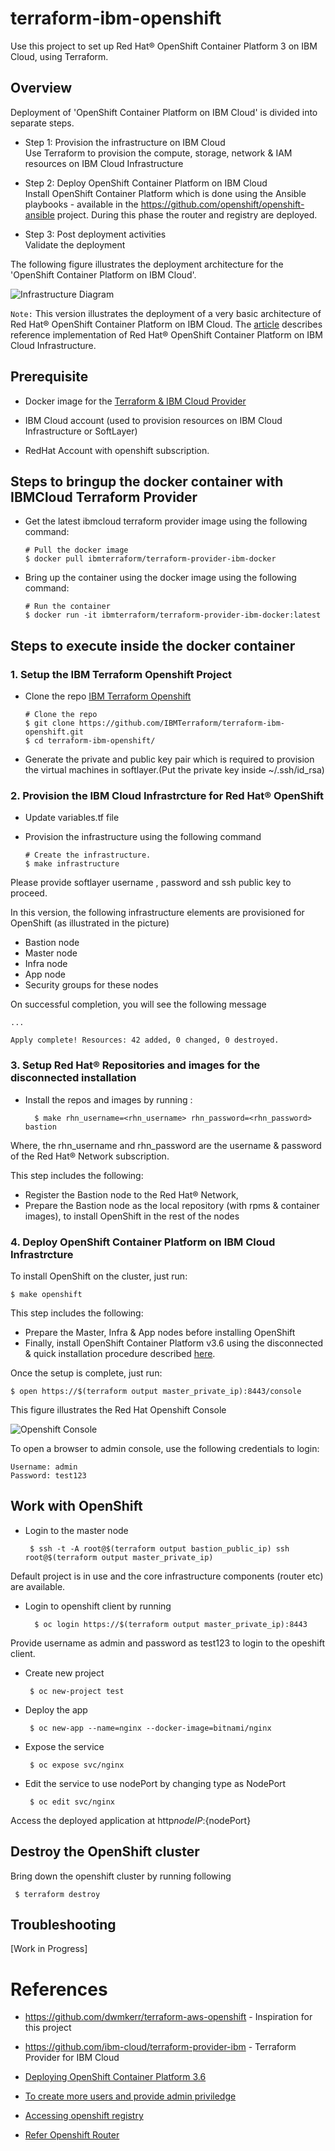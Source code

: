 # terraform-ibm-openshift

Use this project to set up Red Hat® OpenShift Container Platform 3 on IBM Cloud, using Terraform.

## Overview
Deployment of 'OpenShift Container Platform on IBM Cloud' is divided into separate steps.
	
* Step 1: Provision the infrastructure on IBM Cloud <br>
  Use Terraform to provision the compute, storage, network & IAM resources on IBM Cloud Infrastructure
  
* Step 2: Deploy OpenShift Container Platform on IBM Cloud <br>
  Install OpenShift Container Platform which is done using the Ansible playbooks - available in the https://github.com/openshift/openshift-ansible project. 
  During this phase the router and registry are deployed.
  
* Step 3: Post deployment activities <br>
  Validate the deployment

The following figure illustrates the deployment architecture for the 'OpenShift Container Platform on IBM Cloud'.

![Infrastructure Diagram](https://github.com/IBMTerraform/terraform-ibm-openshift/blob/master/docs/infra-diagram.png)

`Note:` This version illustrates the deployment of a very basic architecture of Red Hat® OpenShift Container Platform on IBM Cloud.  The [article](https://github.com/IBMTerraform/terraform-ibm-openshift/blob/master/docs/01-Provision-Infra.md) describes reference implementation of Red Hat® OpenShift Container Platform on IBM Cloud Infrastructure.

## Prerequisite

* Docker image for the [Terraform & IBM Cloud Provider](https://github.com/ibm-cloud/terraform-provider-ibm#docker-image-for-the-provider) 



* IBM Cloud account (used to provision resources on IBM Cloud Infrastructure or SoftLayer)

* RedHat Account with openshift subscription.

## Steps to bringup the docker container with IBMCloud Terraform Provider

* Get the latest ibmcloud terraform provider image using the following command:
    
    ``` console
    # Pull the docker image
    $ docker pull ibmterraform/terraform-provider-ibm-docker
    ```
* Bring up the container using the docker image using the following command:

    ``` console
    # Run the container
    $ docker run -it ibmterraform/terraform-provider-ibm-docker:latest
    ```
    
## Steps to execute inside the docker container

### 1. Setup the IBM Terraform Openshift Project

* Clone the repo [IBM Terraform Openshift](https://github.com/IBMTerraform/terraform-ibm-openshift) 

    ``` console
    # Clone the repo
    $ git clone https://github.com/IBMTerraform/terraform-ibm-openshift.git
    $ cd terraform-ibm-openshift/
    ```

* Generate the private and public key pair which is required to provision the   virtual machines in softlayer.(Put the private key inside ~/.ssh/id_rsa)


### 2. Provision the IBM Cloud Infrastrcture for Red Hat® OpenShift

* Update variables.tf file 

* Provision the infrastructure using the following command

   ``` console
   # Create the infrastructure.
   $ make infrastructure
   ```
Please provide softlayer username , password and ssh public key to proceed.

In this version, the following infrastructure elements are provisioned for OpenShift (as illustrated in the picture)
* Bastion node 
* Master node 
* Infra node
* App node
* Security groups for these nodes

On successful completion, you will see the following message
   ```
   ...

   Apply complete! Resources: 42 added, 0 changed, 0 destroyed.
   ```

### 3. Setup Red Hat® Repositories and images for the disconnected installation

* Install the repos and images by running :

  ``` console
    $ make rhn_username=<rhn_username> rhn_password=<rhn_password> bastion
  ```
Where, the rhn_username and rhn_password are the username & password of the Red Hat® Network subscription.

This step includes the following: 
 * Register the Bastion node to the Red Hat® Network, 
 * Prepare the Bastion node as the local repository (with rpms & container images), to install OpenShift in the rest of the nodes

### 4. Deploy OpenShift Container Platform on IBM Cloud Infrastrcture

To install OpenShift on the cluster, just run:
   ``` console
   $ make openshift
   ```

This step includes the following: 
* Prepare the Master, Infra & App nodes before installing OpenShift
* Finally, install OpenShift Container Platform v3.6 using the disconnected & quick installation procedure described [here]( https://docs.openshift.com/container-platform/3.6/install_config/install/disconnected_install.html). 


Once the setup is complete, just run:

   ``` console
   $ open https://$(terraform output master_private_ip):8443/console
   ```
This figure illustrates the Red Hat Openshift Console

![Openshift Console](https://github.com/IBMTerraform/terraform-ibm-openshift/blob/master/docs/ose-console.png)

To open a browser to admin console, use the following credentials to login:
   ``` console
   Username: admin
   Password: test123
   ```

## Work with OpenShift

* Login to the master node

  ``` console
   $ ssh -t -A root@$(terraform output bastion_public_ip) ssh root@$(terraform output master_private_ip)
  ```
Default project is in use and the core infrastructure components (router etc) are available.

* Login to openshift client by running

  ``` console
    $ oc login https://$(terraform output master_private_ip):8443
  ```

Provide username as admin and password as test123 to login to the opeshift client.

* Create new project

  ``` console
   $ oc new-project test

  ```

* Deploy the app 

  ``` console
   $ oc new-app --name=nginx --docker-image=bitnami/nginx

  ```
* Expose the service 

  ``` console
   $ oc expose svc/nginx

  ```
* Edit the service to use nodePort by changing type as NodePort

  ``` console
   $ oc edit svc/nginx

  ```
Access the deployed application at http${nodeIP}:${nodePort}


## Destroy the OpenShift cluster

Bring down the openshift cluster by running following

  ``` console
   $ terraform destroy

  ```
  
## Troubleshooting

\[Work in Progress\]

# References

* https://github.com/dwmkerr/terraform-aws-openshift - Inspiration for this project
  
* https://github.com/ibm-cloud/terraform-provider-ibm - Terraform Provider for IBM Cloud  
  
* [Deploying OpenShift Container Platform 3.6](https://docs.openshift.com/container-platform/3.6/install_config/install/quick_install.html)

* [To create more users and provide admin priviledge](https://docs.openshift.com/container-platform/3.6/install_config/configuring_authentication.html#install-config-configuring-authentication)

* [Accessing openshift registry](https://docs.openshift.com/container-platform/3.6/install_config/configuring_authentication.html#install-config-configuring-authentication)

* [Refer Openshift Router](https://docs.openshift.com/container-platform/3.6/install_config/router/index.html#install-config-router-overview)

